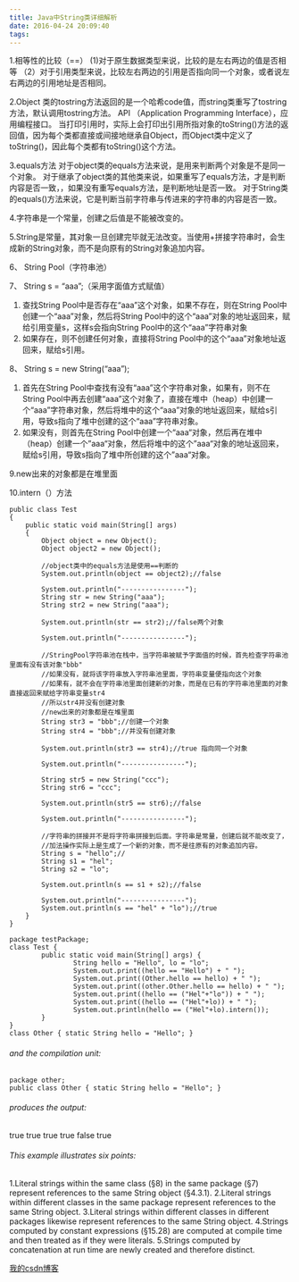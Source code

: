 ```yaml
---
title: Java中String类详细解析
date: 2016-04-24 20:09:40
tags:
---
```


1.相等性的比较（==）
(1)对于原生数据类型来说，比较的是左右两边的值是否相等
（2）对于引用类型来说，比较左右两边的引用是否指向同一个对象，或者说左右两边的引用地址是否相同。

2.Object 类的tostring方法返回的是一个哈希code值，而string类重写了tostring方法，默认调用tostring方法。
API （Application Programming Interface），应用编程接口。
当打印引用时，实际上会打印出引用所指对象的toString()方法的返回值，因为每个类都直接或间接地继承自Object，而Object类中定义了toString()，因此每个类都有toString()这个方法。

3.equals方法
对于object类的equals方法来说，是用来判断两个对象是不是同一个对象。
对于继承了object类的其他类来说，如果重写了equals方法，才是判断内容是否一致，，如果没有重写equals方法，是判断地址是否一致。
对于String类的equals()方法来说，它是判断当前字符串与传进来的字符串的内容是否一致。

4.字符串是一个常量，创建之后值是不能被改变的。

5.String是常量，其对象一旦创建完毕就无法改变。当使用+拼接字符串时，会生成新的String对象，而不是向原有的String对象追加内容。

6、 String Pool（字符串池）

7、 String s = “aaa”;（采用字面值方式赋值）
1) 查找String Pool中是否存在“aaa”这个对象，如果不存在，则在String Pool中创建一个“aaa”对象，然后将String Pool中的这个“aaa”对象的地址返回来，赋给引用变量s，这样s会指向String Pool中的这个“aaa”字符串对象
2) 如果存在，则不创建任何对象，直接将String Pool中的这个“aaa”对象地址返回来，赋给s引用。

8、 String s = new String(“aaa”);
1) 首先在String Pool中查找有没有“aaa”这个字符串对象，如果有，则不在String Pool中再去创建“aaa”这个对象了，直接在堆中（heap）中创建一个“aaa”字符串对象，然后将堆中的这个“aaa”对象的地址返回来，赋给s引用，导致s指向了堆中创建的这个“aaa”字符串对象。
2) 如果没有，则首先在String Pool中创建一个“aaa“对象，然后再在堆中（heap）创建一个”aaa“对象，然后将堆中的这个”aaa“对象的地址返回来，赋给s引用，导致s指向了堆中所创建的这个”aaa“对象。

9.new出来的对象都是在堆里面

10.intern（）方法

```
public class Test
{
	public static void main(String[] args)
	{
		Object object = new Object();
		Object object2 = new Object();

		//object类中的equals方法是使用==判断的
		System.out.println(object == object2);//false

		System.out.println("----------------");
		String str = new String("aaa");
		String str2 = new String("aaa");

		System.out.println(str == str2);//false两个对象

		System.out.println("----------------");

		//StringPool字符串池在栈中，当字符串被赋予字面值的时候，首先检查字符串池里面有没有该对象"bbb"
		//如果没有，就将该字符串放入字符串池里面，字符串变量便指向这个对象
		//如果有，就不会在字符串池里面创建新的对象，而是在已有的字符串池里面的对象直接返回来赋给字符串变量str4
		//所以str4并没有创建对象
		//new出来的对象都是在堆里面
		String str3 = "bbb";//创建一个对象
		String str4 = "bbb";//并没有创建对象

		System.out.println(str3 == str4);//true	指向同一个对象
		
		System.out.println("----------------");

		String str5 = new String("ccc");
		String str6 = "ccc";

		System.out.println(str5 == str6);//false

		System.out.println("----------------");

		//字符串的拼接并不是将字符串拼接到后面。字符串是常量，创建后就不能改变了，
		//加法操作实际上是生成了一个新的对象，而不是往原有的对象追加内容。
		String s = "hello";//
		String s1 = "hel";
		String s2 = "lo";

		System.out.println(s == s1 + s2);//false

		System.out.println("----------------");
		System.out.println(s == "hel" + "lo");//true
	}
}

```

```
package testPackage;
class Test {
        public static void main(String[] args) {
                String hello = "Hello", lo = "lo";
                System.out.print((hello == "Hello") + " ");
                System.out.print((Other.hello == hello) + " ");
                System.out.print((other.Other.hello == hello) + " ");
                System.out.print((hello == ("Hel"+"lo")) + " ");
                System.out.print((hello == ("Hel"+lo)) + " ");
                System.out.println(hello == ("Hel"+lo).intern());
        }
}
class Other { static String hello = "Hello"; }

```

###### and the compilation unit:

```
package other;
public class Other { static String hello = "Hello"; }

```

###### produces the output:

true true true true false true

###### This example illustrates six points:

1.Literal strings within the same class (§8) in the same package (§7) represent references to the same String object (§4.3.1).
2.Literal strings within different classes in the same package represent references to the same String object.
3.Literal strings within different classes in different packages likewise represent references to the same String object.
4.Strings computed by constant expressions (§15.28) are computed at compile time and then treated as if they were literals.
5.Strings computed by concatenation at run time are newly created and therefore distinct.

[我的csdn博客](https://blog.csdn.net/prairie97)